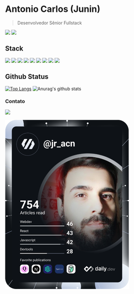 # Antonio Carlos (Junin)
> Desenvolvedor Sênior Fullstack


<p><img src="http://views.whatilearened.today/views/github/juninmd/views.svg"/> 
<a href="https://github.com/juninmd/"><img src="https://img.shields.io/github/followers/juninmd?color=%234CC61E&label=GitHub%20Followers%20%3A"/></a></p>

## Stack
<p>
<img src="https://img.shields.io/badge/JavaScript-f55247"/>
<img src="https://img.shields.io/badge/Java-f55247"/>
<img src="https://img.shields.io/badge/Kotlin-f55247"/>
<img src="https://img.shields.io/badge/C sharp -f55247"/>
<img src="https://img.shields.io/badge/Python-f55247"/>
<img src="https://img.shields.io/badge/Angular-f55247"/>
<img src="https://img.shields.io/badge/Node-f55247"/>
<img src="https://img.shields.io/badge/React-f55247"/>
<img src="https://img.shields.io/badge/ReactNative-f55247"/>
</p>

## Github Status

[![Top Langs](https://github-readme-stats.vercel.app/api/top-langs/?username=juninmd&theme=dracula)](https://github.com/anuraghazra/github-readme-stats)
![Anurag's github stats](https://github-readme-stats.vercel.app/api?username=juninmd&show_icons=true&theme=dracula)

### Contato
  
  <div alignt="center"> 
   <a href="https://www.linkedin.com/in/jracn/" target="_blank">
     <img src="https://img.shields.io/badge/-LinkedIn-%230077B5?style=for-the-badge&logo=linkedin&logoColor=white" target="_blank">
   </a> 
 </div>
  
<a href="https://app.daily.dev/DailyDevTips"><img src="https://github.com/juninmd/juninmd/blob/master/devcard.svg" width="400" alt="Chris Bongers's Dev Card"/></a>
